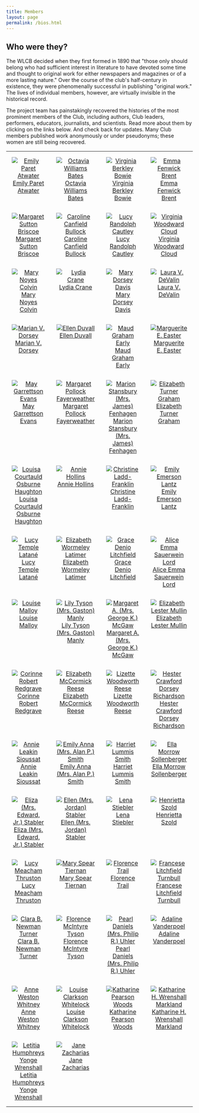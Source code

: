 ```yaml
---
title: Members
layout: page
permalink: /bios.html
---
```

<style>
    td, th {
        width: 120px;
        height: 120px;
        padding: 15px;
        text-align: center;
        vertical-align: top;
    }
</style>
## Who were they?

The WLCB decided when they first formed in 1890 that "those only should belong who had sufficient interest in literature to have devoted some time and thought to original work for either newspapers and magazines or of a more lasting nature." Over the course of the club's half-century in existence, they were phenomenally successful in publishing "original work." The lives of individual members, however, are virtually invisible in the historical record. 

The project team has painstakingly recovered the histories of the most prominent members of the Club, including authors, Club leaders, performers, educators, journalists, and scientists. Read more about them by clicking on the links below. And check back for updates. Many Club members published work anonymously or under pseudonyms; these women are still being recovered. 

<table>
<tr>
    <td><a href="https://elizajames.github.io/WLCB_draft/EmilyAtwater.html"><img src="https://elizajames.github.io/WLCB_draft/assets/img/EmilyAtwater.jpg" alt="Emily Paret Atwater"><br />Emily Paret Atwater</a></td>
    <td><a href="https://elizajames.github.io/WLCB_draft/OctaviaBates.html"><img src="https://elizajames.github.io/WLCB_draft/assets/img/OctaviaBates.jpg" alt="Octavia Williams Bates"><br />Octavia Williams Bates</a></td>
    <td><a href="https://elizajames.github.io/WLCB_draft/VirginiaBowie.html"><img src="https://elizajames.github.io/WLCB_draft/assets/img/VirginiaBowie.jpg" alt="Virginia Berkley Bowie"><br />Virginia Berkley Bowie</a></td>
    <td><a href="https://elizajames.github.io/WLCB_draft/EmmaBrent.html"><img src="https://elizajames.github.io/WLCB_draft/assets/img/NoBioImage.jpg" alt="Emma Fenwick Brent"><br />Emma Fenwick Brent</a></td>
</tr>
<tr>
    <td><a href="https://elizajames.github.io/WLCB_draft//MargaretBriscoe.html"><img src="https://elizajames.github.io/WLCB_draft/assets/img/MargaretBriscoe.jpg" alt="Margaret Sutton Briscoe"><br />Margaret Sutton Briscoe</a></td>
    <td><a href="https://elizajames.github.io/WLCB_draft/CarolineBullock.html"><img src="https://elizajames.github.io/WLCB_draft/assets/img/NoBioImage.jpg" alt="Caroline Canfield Bullock"><br />Caroline Canfield Bullock</a></td>
    <td><a href="https://elizajames.github.io/WLCB_draft//LucyCautley.html"><img src="https://elizajames.github.io/WLCB_draft/assets/img/LucyCautley.jpg" alt="Lucy Randolph Cautley"><br />Lucy Randolph Cautley</a></td>
    <td><a href="https://elizajames.github.io/WLCB_draft/VirginiaCloud.html"><img src="https://elizajames.github.io/WLCB_draft/assets/img/VirginiaCloud.jpg" alt="Virginia Woodward Cloud"><br />Virginia Woodward Cloud</a></td>
</tr>
<tr>
    <td><a href="https://elizajames.github.io/WLCB_draft/MaryColvin.html"><img src="https://elizajames.github.io/WLCB_draft/assets/img/NoBioImage.jpg" alt="Mary Noyes Colvin"><br />Mary Noyes Colvin</a></td>
    <td><a href="https://elizajames.github.io/WLCB_draft/LydiaCrane.html"><img src="https://elizajames.github.io/WLCB_draft/assets/img/LydiaCrane.jpg" alt="Lydia Crane"><br />Lydia Crane</a></td>
    <td><a href="https://elizajames.github.io/WLCB_draft/MaryDavis.html"><img src="https://elizajames.github.io/WLCB_draft/assets/img/MaryDavis.jpg" alt="Mary Dorsey Davis"><br />Mary Dorsey Davis</a></td>
    <td><a href="https://elizajames.github.io/WLCB_draft//LauraDeValin.html"><img src="https://elizajames.github.io/WLCB_draft/assets/img/NoBioImage.jpg" alt="Laura V. DeValin"><br />Laura V. DeValin</a></td>
</tr>
<tr>
    <td><a href="https://elizajames.github.io/WLCB_draft/MarianDorsey.html"><img src="https://elizajames.github.io/WLCB_draft/assets/img/MarianDorsey.jpg" alt="Marian V. Dorsey"><br />Marian V. Dorsey</a></td>
    <td><a href="https://elizajames.github.io/WLCB_draft/EllenDuvall.html"><img src="https://elizajames.github.io/WLCB_draft/assets/img/NoBioImage.jpg" alt="Ellen Duvall"><br />Ellen Duvall</a></td>
    <td><a href="https://elizajames.github.io/WLCB_draft/MaudEarly.html"><img src="https://elizajames.github.io/WLCB_draft/assets/img/MaudEarly.jpg" alt="Maud Graham Early"><br />Maud Graham Early</a></td>
    <td><a href="https://elizajames.github.io/WLCB_draft/MargueriteEaster.html"><img src="https://elizajames.github.io/WLCB_draft/assets/img/MagueriteEaster.jpg" alt="Marguerite E. Easter"><br />Marguerite E. Easter</a></td>
</tr>
<tr>
    <td><a href="https://elizajames.github.io/WLCB_draft/MayEvans.html"><img src="https://elizajames.github.io/WLCB_draft/assets/img/MayEvans.jpg" alt="May Garrettson Evans"><br />May Garrettson Evans</a></td>
    <td><a href="https://elizajames.github.io/WLCB_draft/MargaretFayerweather.html"><img src="https://elizajames.github.io/WLCB_draft/assets/img/NoBioImage.jpg" alt="Margaret Pollock Fayerweather"><br />Margaret Pollock Fayerweather</a></td>
    <td><a href="https://elizajames.github.io/WLCB_draft/MarionFenhagen.html"><img src="https://elizajames.github.io/WLCB_draft/assets/img/NoBioImage.jpg" alt="Marion Stansbury (Mrs. James) Fenhagen"><br />Marion Stansbury (Mrs. James) Fenhagen</a></td>    
    <td><a href="https://elizajames.github.io/WLCB_draft/ElizabethGraham.html"><img src="https://elizajames.github.io/WLCB_draft/assets/img/ElizabethGraham.jpg" alt="Elizabeth Turner Graham"><br />Elizabeth Turner Graham</a></td>
</tr>
<tr>
    <td><a href="https://elizajames.github.io/WLCB_draft/LouisaHaughton.html"><img src="https://elizajames.github.io/WLCB_draft/assets/img/LouisaHaughton.jpg" alt="Louisa Courtauld Osburne Haughton"><br />Louisa Courtauld Osburne Haughton</a></td>
    <td><a href="https://elizajames.github.io/WLCB_draft/AnnieHollins.html"><img src="https://elizajames.github.io/WLCB_draft/assets/img/NoBioImage.jpg" alt="Annie Hollins"><br />Annie Hollins</a></td>
    <td><a href="https://elizajames.github.io/WLCB_draft/ChristineLaddFranklin.html"><img src="https://elizajames.github.io/WLCB_draft/assets/img/ChristineLaddFranklin.jpg" alt="Christine Ladd-Franklin"><br />Christine Ladd-Franklin</a></td>    
    <td><a href="https://elizajames.github.io/WLCB_draft/EmilyLantz.html"><img src="https://elizajames.github.io/WLCB_draft/assets/img/NoBioImage.jpg" alt="Emily Emerson Lantz"><br />Emily Emerson Lantz</a></td> 
</tr>
<tr>
    <td><a href="https://elizajames.github.io/WLCB_draft/LucyLatane.html"><img src="https://elizajames.github.io/WLCB_draft/assets/img/NoBioImage.jpg" alt="Lucy Temple Latané"><br />Lucy Temple Latané</a></td> 
    <td><a href="https://elizajames.github.io/WLCB_draft/ElizabethLatimer.html"><img src="https://elizajames.github.io/WLCB_draft/assets/img/ElizabethLatimer.jpg" alt="Elizabeth Wormeley Latimer"><br />Elizabeth Wormeley Latimer</a></td>
    <td><a href="https://elizajames.github.io/WLCB_draft/GraceLitchfield.html"><img src="https://elizajames.github.io/WLCB_draft/assets/img/GraceLitchfield.jpg" alt="Grace Denio Litchfield"><br />Grace Denio Litchfield</a></td>    
    <td><a href="https://elizajames.github.io/WLCB_draft/AliceLord.html"><img src="https://elizajames.github.io/WLCB_draft/assets/img/AliceLord.jpg" alt="Alice Emma Sauerwein Lord"><br />Alice Emma Sauerwein Lord</a></td> 
</tr>
<tr>
    <td><a href="https://elizajames.github.io/WLCB_draft/LouiseMalloy.html"><img src="https://elizajames.github.io/WLCB_draft/assets/img/LouiseMalloy.jpg" alt="Louise Malloy"><br />Louise Malloy</a></td> 
    <td><a href="https://elizajames.github.io/WLCB_draft/LilyManly.html"><img src="https://elizajames.github.io/WLCB_draft/assets/img/NoBioImage.jpg" alt="Lily Tyson (Mrs. Gaston) Manly"><br />Lily Tyson (Mrs. Gaston) Manly</a></td>
    <td><a href="https://elizajames.github.io/WLCB_draft/MargaretMcGaw.html"><img src="https://elizajames.github.io/WLCB_draft/assets/img/NoBioImage.jpg" alt="Margaret A. (Mrs. George K.) McGaw"><br />Margaret A. (Mrs. George K.) McGaw</a></td>  
    <td><a href="https://elizajames.github.io/WLCB_draft/ElizabethMullin.html"><img src="https://elizajames.github.io/WLCB_draft/assets/img/ElizabethMullin.jpg" alt="Elizabeth Lester Mullin"><br />Elizabeth Lester Mullin</a></td> 
</tr>
<tr>
    <td><a href="https://elizajames.github.io/WLCB_draft/CorinneRedgrave.html"><img src="https://elizajames.github.io/WLCB_draft/assets/img/CorinneRedgrave.jpg" alt="Corinne Robert Redgrave"><br />Corinne Robert Redgrave</a></td>
    <td><a href="https://elizajames.github.io/WLCB_draft/ElizabethReese.html"><img src="https://elizajames.github.io/WLCB_draft/assets/img/NoBioImage.jpg" alt="Elizabeth McCormick Reese"><br />Elizabeth McCormick Reese</a></td>
    <td><a href="https://elizajames.github.io/WLCB_draft/LizetteReese.html"><img src="https://elizajames.github.io/WLCB_draft/assets/img/LizetteReese.jpg" alt="Lizette Woodworth Reese"><br />Lizette Woodworth Reese</a></td>
    <td><a href="https://elizajames.github.io/WLCB_draft/HesterRichardson.html"><img src="https://elizajames.github.io/WLCB_draft/assets/img/HesterRichardson.jpg" alt="Hester Crawford Dorsey Richardson"><br />Hester Crawford Dorsey Richardson</a></td>
</tr>
<tr>
    <td><a href="https://elizajames.github.io/WLCB_draft/AnnieSioussat.html"><img src="https://elizajames.github.io/WLCB_draft/assets/img/AnnieSioussat.jpg" alt="Annie Leakin Sioussat"><br />Annie Leakin Sioussat</a></td>
    <td><a href="https://elizajames.github.io/WLCB_draft/EmilySmith.html"><img src="https://elizajames.github.io/WLCB_draft/assets/img/NoBioImage.jpg" alt="Emily Anna (Mrs. Alan P.) Smith"><br />Emily Anna (Mrs. Alan P.) Smith</a></td>
    <td><a href="https://elizajames.github.io/WLCB_draft/HarrietSmith.html"><img src="https://elizajames.github.io/WLCB_draft/assets/img/HarrietSmith.jpg" alt="Harriet Lummis Smith"><br />Harriet Lummis Smith</a></td>
<td><a href="https://elizajames.github.io/WLCB_draft/EllaSollenberger.html"><img src="https://elizajames.github.io/WLCB_draft/assets/img/NoBioImage.jpg" alt="Ella Morrow Sollenberger"><br />Ella Morrow Sollenberger</a></td>
</tr>
<tr>
    <td><a href="https://elizajames.github.io/WLCB_draft/ElizaStabler.html"><img src="https://elizajames.github.io/WLCB_draft/assets/img/NoBioImage.jpg" alt="Eliza (Mrs. Edward, Jr.) Stabler"><br />Eliza (Mrs. Edward, Jr.) Stabler</a></td>
    <td><a href="https://elizajames.github.io/WLCB_draft/EllenStabler.html"><img src="https://elizajames.github.io/WLCB_draft/assets/img/NoBioImage.jpg" alt="Ellen (Mrs. Jordan) Stabler"><br />Ellen (Mrs. Jordan) Stabler</a></td>
    <td><a href="https://elizajames.github.io/WLCB_draft/LenaStiebler.html"><img src="https://elizajames.github.io/WLCB_draft/assets/img/LenaStiebler.jpg" alt="Lena Stiebler"><br />Lena Stiebler</a></td>
<td><a href="https://elizajames.github.io/WLCB_draft/HenriettaSzold.html"><img src="https://elizajames.github.io/WLCB_draft/assets/img/HenriettaSzold.jpg" alt="Henrietta Szold"><br />Henrietta Szold</a></td>
</tr>
<tr>
    <td><a href="https://elizajames.github.io/WLCB_draft/LucyThruston.html"><img src="https://elizajames.github.io/WLCB_draft/assets/img/LucyThruston.jpg" alt="Lucy Meacham Thruston"><br />Lucy Meacham Thruston</a></td>
    <td><a href="https://elizajames.github.io/WLCB_draft/MaryTiernan.html"><img src="https://elizajames.github.io/WLCB_draft/assets/img/MaryTiernan.jpg" alt="Mary Spear Tiernan"><br />Mary Spear Tiernan</a></td>
    <td><a href="https://elizajames.github.io/WLCB_draft/FlorenceTrail.html"><img src="https://elizajames.github.io/WLCB_draft/assets/img/FlorenceTrail.jpg" alt="Florence Trail"><br />Florence Trail</a></td>
<td><a href="https://elizajames.github.io/WLCB_draft/FranceseTurnbull.html"><img src="https://elizajames.github.io/WLCB_draft/assets/img/FranceseTurnbull.jpg" alt="Francese Litchfield Turnbull"><br />Francese Litchfield Turnbull</a></td>
</tr>
<tr>
    <td><a href="https://elizajames.github.io/WLCB_draft/ClaraTurner.html"><img src="https://elizajames.github.io/WLCB_draft/assets/img/ClaraTurner.jpg" alt="Clara B. Newman Turner"><br />Clara B. Newman Turner</a></td>
    <td><a href="https://elizajames.github.io/WLCB_draft/FlorenceTyson.html"><img src="https://elizajames.github.io/WLCB_draft/assets/img/NoBioImage.jpg" alt="Florence McIntyre Tyson"><br />Florence McIntyre Tyson</a></td>
    <td><a href="https://elizajames.github.io/WLCB_draft/PearlUhler.html"><img src="https://elizajames.github.io/WLCB_draft/assets/img/NoBioImage.jpg" alt="Pearl Daniels (Mrs. Philip R.) Uhler"><br />Pearl Daniels (Mrs. Philip R.) Uhler</a></td>
    <td><a href="https://elizajames.github.io/WLCB_draft/AdalineVanderpoel.html"><img src="https://elizajames.github.io/WLCB_draft/assets/img/AdalineVanderpoel.jpg" alt="Adaline Vanderpoel"><br />Adaline Vanderpoel</a></td>
</tr>
<tr>
    <td><a href="https://elizajames.github.io/WLCB_draft/AnneWhitney.html"><img src="https://elizajames.github.io/WLCB_draft/assets/img/AnneWhitney.jpg" alt="Anne Weston Whitney"><br />Anne Weston Whitney</a></td>
    <td><a href="https://elizajames.github.io/WLCB_draft/LouiseWhitelock.html"><img src="https://elizajames.github.io/WLCB_draft/assets/img/LouiseWhitelock.jpg" alt="Louise Clarkson Whitelock"><br />Louise Clarkson Whitelock</a></td>
    <td><a href="https://elizajames.github.io/WLCB_draft/KatharineWoods.html"><img src="https://elizajames.github.io/WLCB_draft/assets/img/KatharineWoods.jpg" alt="Katharine Pearson Woods"><br />Katharine Pearson Woods</a></td>
    <td><a href="https://elizajames.github.io/WLCB_draft/KatharineMarkland.html"><img src="https://elizajames.github.io/WLCB_draft/assets/img/NoBioImage.jpg" alt="Katharine H. Wrenshall Markland"><br />Katharine H. Wrenshall Markland</a></td>
</tr>
    <tr>
    <td><a href="https://elizajames.github.io/WLCB_draft/LetitiaWrenshall.html"><img src="https://elizajames.github.io/WLCB_draft/assets/img/LetitiaWrenshall.jpg" alt="Letitia Humphreys Yonge Wrenshall"><br />Letitia Humphreys Yonge Wrenshall</a></td>
    <td><a href="https://elizajames.github.io/WLCB_draft/JaneZacharias.html"><img src="https://elizajames.github.io/WLCB_draft/assets/img/NoBioImage.jpg" alt="Jane Zacharias"><br />Jane Zacharias</a></td>
    <td></td>
    <td></td>
</tr>
</table>
